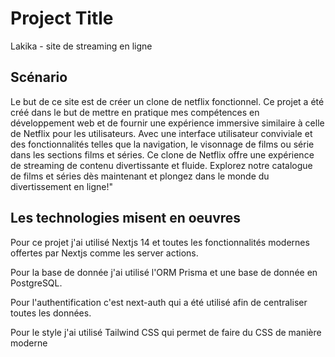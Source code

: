 # Project Title

Lakika - site de streaming en ligne

## Scénario

Le but de ce site est de créer un clone de netflix fonctionnel.
Ce projet a été créé dans le but de mettre en pratique mes compétences en développement web et de fournir une expérience immersive similaire à celle de Netflix pour les utilisateurs.
Avec une interface utilisateur conviviale et des fonctionnalités telles que la navigation, le visonnage de films ou série dans les sections films et séries.
Ce clone de Netflix offre une expérience de streaming de contenu divertissante et fluide. Explorez notre catalogue de films et séries dès maintenant et plongez dans le monde du divertissement en ligne!"

## Les technologies misent en oeuvres

Pour ce projet j'ai utilisé Nextjs 14 et toutes les fonctionnalités modernes offertes par Nextjs comme les server actions.

Pour la base de donnée j'ai utilisé l'ORM Prisma et une base de donnée en PostgreSQL.

Pour l'authentification c'est next-auth qui a été utilisé afin de centraliser toutes les données.

Pour le style j'ai utilisé Tailwind CSS qui permet de faire du CSS de manière moderne
